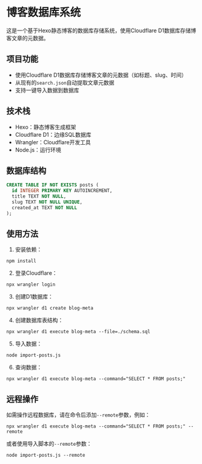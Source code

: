 # 博客数据库系统

这是一个基于Hexo静态博客的数据库存储系统，使用Cloudflare D1数据库存储博客文章的元数据。

## 项目功能

- 使用Cloudflare D1数据库存储博客文章的元数据（如标题、slug、时间）
- 从现有的`search.json`自动提取文章元数据
- 支持一键导入数据到数据库

## 技术栈

- Hexo：静态博客生成框架
- Cloudflare D1：边缘SQL数据库
- Wrangler：Cloudflare开发工具
- Node.js：运行环境

## 数据库结构

```sql
CREATE TABLE IF NOT EXISTS posts (
  id INTEGER PRIMARY KEY AUTOINCREMENT,
  title TEXT NOT NULL,
  slug TEXT NOT NULL UNIQUE,
  created_at TEXT NOT NULL
);
```

## 使用方法

1. 安装依赖：
```
npm install
```

2. 登录Cloudflare：
```
npx wrangler login
```

3. 创建D1数据库：
```
npx wrangler d1 create blog-meta
```

4. 创建数据库表结构：
```
npx wrangler d1 execute blog-meta --file=./schema.sql
```

5. 导入数据：
```
node import-posts.js
```

6. 查询数据：
```
npx wrangler d1 execute blog-meta --command="SELECT * FROM posts;"
```

## 远程操作

如需操作远程数据库，请在命令后添加`--remote`参数，例如：

```
npx wrangler d1 execute blog-meta --command="SELECT * FROM posts;" --remote
```

或者使用导入脚本的`--remote`参数：

```
node import-posts.js --remote
``` 